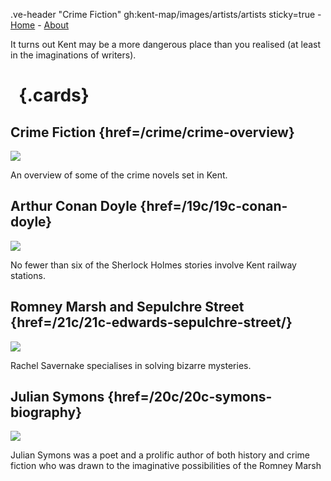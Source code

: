 .ve-header "Crime Fiction" gh:kent-map/images/artists/artists sticky=true
    - [Home](/)
    - [About](/about)

It turns out Kent may be a more dangerous place than you realised (at least in the imaginations of writers).

# &nbsp; {.cards}

## Crime Fiction {href=/crime/crime-overview}

![](https://iiif.juncture-digital.org/thumbnail?url=https://upload.wikimedia.org/wikipedia/commons/2/2d/Sherlock_Holmes_1922_lobbycard_scene.jpg)

An overview of some of the crime novels set in Kent.

## Arthur Conan Doyle {href=/19c/19c-conan-doyle}

![](https://iiif.juncture-digital.org/thumbnail?url=https://upload.wikimedia.org/wikipedia/commons/4/4f/Strand_paget.jpg)

No fewer than six of the Sherlock Holmes stories involve Kent railway stations.

## Romney Marsh and Sepulchre Street {href=/21c/21c-edwards-sepulchre-street/}

![](https://iiif.juncture-digital.org/thumbnail?url=https://upload.wikimedia.org/wikipedia/commons/f/fd/St_Thomas%2C_Fairfield_2.JPG)

Rachel Savernake specialises in solving bizarre mysteries.

## Julian Symons {href=/20c/20c-symons-biography}

![](https://iiif.juncture-digital.org/thumbnail?url=https://upload.wikimedia.org/wikipedia/commons/9/98/Harold_Gilman_-_Romney_Marsh_-_B1975.4.329_-_Yale_Center_for_British_Art.jpg)

Julian Symons was a poet and a prolific author of both history and crime fiction who was drawn to the imaginative possibilities of the Romney Marsh


